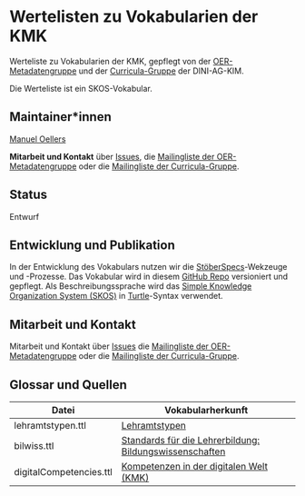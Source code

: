 # Wertelisten zu Vokabularien der KMK

Werteliste zu Vokabularien der KMK, gepflegt von der [OER-Metadatengruppe](https://wiki.dnb.de/x/IQ30B) und der [Curricula-Gruppe](https://wiki.dnb.de/display/DINIAGKIM/Curricula-Gruppe) der DINI-AG-KIM.

Die Werteliste ist ein SKOS-Vokabular.

## Maintainer\*innen

[Manuel Oellers](https://github.com/oellers)

**Mitarbeit und Kontakt** über [Issues](https://github.com/dini-ag-kim/kmk-vocabs/issues), die [Mailingliste der OER-Metadatengruppe](https://lists.dnb.de/mailman/listinfo/dini-ag-kim-oer) oder die [Mailingliste der Curricula-Gruppe](https://lists.dnb.de/mailman/listinfo/dini-ag-kim-curricula).

## Status
Entwurf

## Entwicklung und Publikation
In der Entwicklung des Vokabulars nutzen wir die [StöberSpecs](https://w3id.org/kim/stoeberspecs/)-Wekzeuge und -Prozesse. Das Vokabular wird in diesem [GitHub Repo](https://github.com/dini-ag-kim/kmk-vocabs) versioniert und gepflegt. Als Beschreibungssprache wird das [Simple Knowledge Organization System (SKOS)](https://www.w3.org/2004/02/skos/) in [Turtle](https://www.w3.org/TR/turtle/)-Syntax verwendet.

## Mitarbeit und Kontakt
Mitarbeit und Kontakt über [Issues](https://github.com/dini-ag-kim/kmk-vocabs/issues) die [Mailingliste der OER-Metadatengruppe](https://lists.dnb.de/mailman/listinfo/dini-ag-kim-oer) oder die [Mailingliste der Curricula-Gruppe](https://lists.dnb.de/mailman/listinfo/dini-ag-kim-curricula).

## Glossar und Quellen

| Datei               | Vokabularherkunft   |
|-------------------  | ----------------------- |                
|  lehramtstypen.ttl  | [Lehramtstypen](https://www.kmk.org/themen/allgemeinbildende-schulen/lehrkraefte/anerkennung-der-abschluesse.html) |
|  bilwiss.ttl        | [Standards für die Lehrerbildung: Bildungswissenschaften](https://www.kmk.org/themen/allgemeinbildende-schulen/lehrkraefte/lehrerbildung.html) |
|  digitalCompetencies.ttl        | [Kompetenzen in der digitalen Welt (KMK)](https://www.kmk.org/themen/bildung-in-der-digitalen-welt/strategie-bildung-in-der-digitalen-welt.html) |
